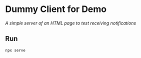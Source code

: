 ﻿# Dummy Client for Demo

  *A simple server of an HTML page to test receiving notifications*

## Run
```bash
npx serve
```